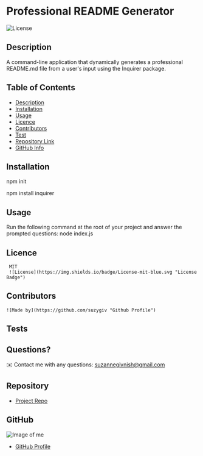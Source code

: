 
# Professional README Generator

![License](https://img.shields.io/badge/License-mit-blue.svg "License Badge")

## Description 
A command-line application that dynamically generates a professional README.md file from a user's input using the Inquirer package.

## Table of Contents
- [Description](#Description)
- [Installation](#Installation)
- [Usage](#Usage)
- [Licence](#Licence)
- [Contributors](#Contributors)
- [Test](#Test)
- [Repository Link](#Repository)
- [GitHub Info](#GitHub) 

## Installation
npm init

npm install inquirer

## Usage
Run the following command at the root of your project and answer the prompted questions: node index.js

## Licence
     MIT
     ![License](https://img.shields.io/badge/License-mit-blue.svg "License Badge")

## Contributors
    ![Made by](https://github.com/suzygiv "Github Profile")

## Tests


## Questions?
✉️ Contact me with any questions: suzannegivnish@gmail.com

## Repository
- [Project Repo](undefined)

## GitHub
![Image of me](https://avatars0.githubusercontent.com/u/69487481?v=4)
- [GitHub Profile](https://github.com/suzygiv)

